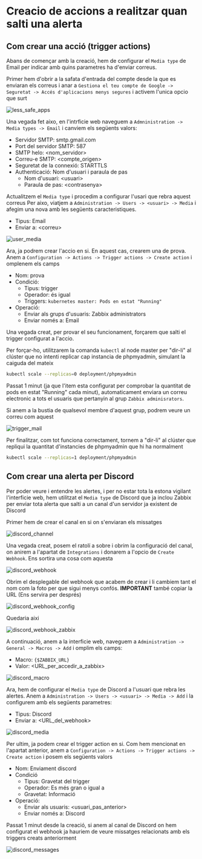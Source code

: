 # Creacio de accions a realitzar quan salti una alerta

## Com crear una acció (trigger actions)
Abans de començar amb la creació, hem de configurar el `Media type` de Email per indicar amb quins parametres ha d'enviar correus. 

Primer hem d'obrir a la safata d'entrada del compte desde la que es enviaran els correus i anar a `Gestiona el teu compte de Google -> Seguretat -> Accés d'aplicacions menys segures` i activem l'unica opcio que surt

![less_safe_apps](../.Images/zabbix/less_safe_apps.png)
 
Una vegada fet aixo, en l'intrficie web naveguem a `Admninistration -> Media types -> Email` i canviem els següents valors:

- Servidor SMTP: smtp.gmail.com
- Port del servidor SMTP: 587
- SMTP helo: <nom_servidor>
- Correu-e SMTP: <compte_origen>
- Seguretat de la connexió: STARTTLS
- Authenticació: Nom d'usuari i paraula de pas
  - Nom d'usuari: <usuari\>
  - Paraula de pas: <contrasenya\>

Actualitzem el `Media type` i procedim a configurar l'usari que rebra aquest correus
Per aixo, viatjem a `Administration -> Users -> <usuari> -> Media` i afegim una nova amb les següents caracteristiques.

- Tipus: Email
- Enviar a: <correu\>

![user_media](../.Images/zabbix/user_media.png)

Ara, ja podrem crear l'accio en si. En aquest cas, crearem una de prova. Anem a `Configuration -> Actions -> Trigger actions -> Create action` i omplenem els camps

- Nom: prova
- Condició:
  -  Tipus: trigger
  -  Operador: és igual
  -  Triggers: `kubernetes master: Pods en estat "Running"`
- Operació:
  - Enviar als grups d'usuaris: Zabbix administrators
  - Enviar només a: Email

Una vegada creat, per provar el seu funcionament, forçarem que salti el trigger configurat a l'accio.

Per forçar-ho, utilitzarem la comanda `kubectl` al node master per "dir-li" al clúster que no intenti replicar cap instancia de phpmyadmin, simulant la caiguda del mateix

```bash
kubectl scale --replicas=0 deployment/phpmyadmin
```

Passat 1 minut (ja que l'item esta configurat per comprobar la quantitat de pods en estat "Running" cada minut), automaticament enviara un correu electronic a tots el usuaris que pertanyin al grup `Zabbix adminisrators`.

Si anem a la bustia de qualsevol membre d'aquest grup, podrem veure un correu com aquest

![trigger_mail](../.Images/zabbix/trigger_mail.png)

Per finalitzar, com tot funciona correctament, tornem a "dir-li" al clúster que repliqui la quantitat d'instancies de phpmyadmin que hi ha normalment

```bash
kubectl scale --replicas=1 deployment/phpmyadmin
```


## Com crear una alerta per Discord
Per poder veure i entendre les alertes, i per no estar tota la estona vigilant l'interficie web, hem utilitzat el `Media type` de Discord que ja inclou Zabbix per enviar tota alerta que salti a un canal d'un servidor ja existent de Discord

Primer hem de crear el canal en si on s'enviaran els missatges

![discord_channel](../.Images/zabbix/discord_channel.png)

Una vegada creat, posem el ratolí a sobre i obrim la configuració del canal, on anirem a l'apartat de `Integrations` i donarem a l'opcio de `Create Webhook`. Ens sortira una cosa com aquesta

![discord_webhook](../.Images/zabbix/discord_webhook.png)

Obrim el desplegable del webhook que acabem de crear i li cambiem tant el nom com la foto per que sigui menys confós. **IMPORTANT** també copiar la URL (Ens servira per després)

![discord_webhook_config](../.Images/zabbix/discord_webhook_config.png)

Quedaria aixi

![discord_webhook_zabbix](../.Images/zabbix/discord_webhook_zabbix.png)

A continuació, anem a la interficie web, naveguem a `Administration -> General -> Macros -> Add` i omplim els camps:
- Macro: `{$ZABBIX_URL}`
- Valor: <URL_per_accedir_a_zabbix>

![discord_macro](../.Images/zabbix/discord_macro.png)

Ara, hem de configurar el `Media type` de Discord a l'usuari que rebra les alertes. Anem a `Administration -> Users -> <usuari> -> Media -> Add` i la configurem amb els següents parametres:

- Tipus: Discord
- Enviar a: <URL_del_webhook>

![discord_media](../.Images/zabbix/discord_media.png)

Per ultim, ja podem crear el trigger action en si. Com hem mencionat en l'apartat anterior, anem a `Configuration -> Actions -> Trigger actions -> Create action` i posem els següents valors

- Nom: Enviament discord
- Condició
  - Tipus: Gravetat del trigger
  - Operador: Es més gran o igual a
  - Gravetat: Informació
- Operació:
  - Enviar als usuaris: <usuari_pas_anterior>
  - Enviar només a: Discord

Passat 1 minut desde la creació, si anem al canal de Discord on hem configurat el webhook ja hauriem de veure missatges relacionats amb els triggers creats anteriorment

![discord_messages](../.Images/zabbix/discord_messages.png)